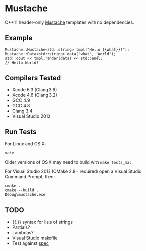 # Mustache

C++11 header-only [Mustache](http://mustache.github.io) templates with no dependencies.

## Example

    Mustache::Mustache<std::string> tmpl("Hello {{what}}!");
    Mustache::Data<std::string> data("what", "World");
    std::cout << tmpl.render(data) << std::endl;
    // Hello World!

## Compilers Tested

- Xcode 6.3 (Clang 3.6)
- Xcode 4.6 (Clang 3.2)
- GCC 4.9
- GCC 4.8
- Clang 3.4
- Visual Studio 2013

## Run Tests

For Linux and OS X:

    make

Older versions of OS X may need to build with `make tests_mac`

For Visual Studio 2013 (CMake 2.8+ required) open a Visual Studio Command Prompt, then:

    cmake .
    cmake --build .
    Debug\mustache.exe

## TODO

- {{.}} syntax for lists of strings
- Partials?
- Lambdas?
- Visual Studio makefile
- Test against [spec](https://github.com/mustache/spec)
